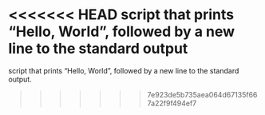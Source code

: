 <<<<<<< HEAD
script that prints “Hello, World”, followed by a new line to the standard output
=======
script that prints “Hello, World”, followed by a new line to the standard output.
>>>>>>> 7e923de5b735aea064d67135f667a22f9f494ef7
